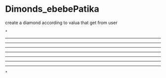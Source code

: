 # Dimonds_ebebePatika
create a diamond according to valua that get from user

    *
   ***
  *****
 *******
*********
 *******
  *****
   ***
    *
